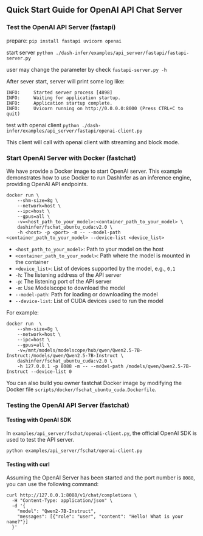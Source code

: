 ## Quick Start Guide for OpenAI API Chat Server

### Test the OpenAI API Server (fastapi)

prepare:
`pip install fastapi uvicorn openai`

start server
`python ./dash-infer/examples/api_server/fastapi/fastapi-server.py`

user may change the parameter by check `fastapi-server.py -h`

After sever start, server will print some log like: 
```
INFO:     Started server process [4898]
INFO:     Waiting for application startup.
INFO:     Application startup complete.
INFO:     Uvicorn running on http://0.0.0.0:8000 (Press CTRL+C to quit)
```

test with openai client
`python ./dash-infer/examples/api_server/fastapi/openai-client.py`

This client will call with openai client with streaming and block mode.



### Start OpenAI Server with Docker (fastchat)

We have provide a Docker image to start OpenAI server.
This example demonstrates how to use Docker to run DashInfer as an inference engine, providing OpenAI API endpoints.

```shell
docker run \
    --shm-size=8g \
    --network=host \
    --ipc=host \
    --gpus=all \
    -v=<host_path_to_your_model>:<container_path_to_your_model> \
    dashinfer/fschat_ubuntu_cuda:v2.0 \
    -h <host> -p <port> -m -- --model-path <container_path_to_your_model> --device-list <device_list>
```
 
- `<host_path_to_your_model>`: Path to your model on the host
- `<container_path_to_your_model>`: Path where the model is mounted in the container
- `<device_list>`: List of devices supported by the model, e.g., `0,1`
- `-h`: The listening address of the API server
- `-p`: The listening port of the API server
- `-m`: Use Modelscope to download the model
- `--model-path`: Path for loading or downloading the model
- `--device-list`: List of CUDA devices used to run the model

For example:

```shell
docker run  \
    --shm-size=8g \
    --network=host \
    --ipc=host \
    --gpus=all \
    -v=/mnt/models/modelscope/hub/qwen/Qwen2.5-7B-Instruct:/models/qwen/Qwen2.5-7B-Instruct \
    dashinfer/fschat_ubuntu_cuda:v2.0 \
    -h 127.0.0.1 -p 8088 -m -- --model-path /models/qwen/Qwen2.5-7B-Instruct --device-list 0
```

You can also build you owner fastchat Docker image by modifying the Docker file `scripts/docker/fschat_ubuntu_cuda.Dockerfile`.

### Testing the OpenAI API Server (fastchat)

#### Testing with OpenAI SDK
In `examples/api_server/fschat/openai-client.py`, the official OpenAI SDK is used to test the API server.

```shell
python examples/api_server/fschat/openai-client.py
```

#### Testing with curl
Assuming the OpenAI Server has been started and the port number is `8088`, you can use the following command:

```shell
curl http://127.0.0.1:8088/v1/chat/completions \
  -H "Content-Type: application/json" \
  -d '{
    "model": "Qwen2-7B-Instruct",
    "messages": [{"role": "user", "content": "Hello! What is your name?"}]
  }'
```


